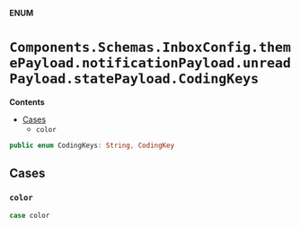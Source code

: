 **ENUM**

# `Components.Schemas.InboxConfig.themePayload.notificationPayload.unreadPayload.statePayload.CodingKeys`

**Contents**

- [Cases](#cases)
  - `color`

```swift
public enum CodingKeys: String, CodingKey
```

## Cases
### `color`

```swift
case color
```
